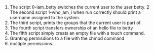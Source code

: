 1. The script 0-iam_betty switches the current user to the user betty.
2 The second script 1-who_am_i when run correctly should print a username assigned to the system.
3. The third script, prints the groups that the current user  is part of.
4. The fourth script transfers ownership of an hello file to betty
5. The fifth script simply creats an empty file with a touch command.
6. Granting permisdions to a file with the chmod command
7. multiple permissions.
